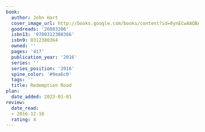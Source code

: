 ```yaml
---
book:
  author: John Hart
  cover_image_url: http://books.google.com/books/content?id=0ynECwAAQBAJ&printsec=frontcover&img=1&zoom=1&edge=curl&source=gbs_api
  goodreads: '26883206'
  isbn13: '9780312380366'
  isbn9: 0312380364
  owned: ''
  pages: '417'
  publication_year: '2016'
  series: ''
  series_position: '2016'
  spine_color: '#9ea6c0'
  tags: ''
  title: Redemption Road
plan:
  date_added: 2023-01-01
review:
  date_read:
  - 2016-12-18
  rating: 4
---
```

